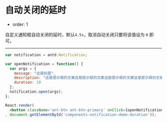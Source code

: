 # 自动关闭的延时

- order: 1

自定义通知框自动关闭的延时，默认`4.5s`，取消自动关闭只要将该值设为 `0` 即可。

---

````jsx
var notification = antd.Notification;

var openNotification = function() {
  var args = {
    message: "这是标题",
    description: "这是提示框的文案这是提示框的文案这是提示框的文案这是提示框的文案这是提示框的文案这是提示框的文案这是提示框的文案",
    duration: 10
  };
  notification.open(args);
};

React.render(
  <button className='ant-btn ant-btn-primary' onClick={openNotification}>打开通知提醒框</button>
, document.getElementById('components-notification-demo-duration'));
````
